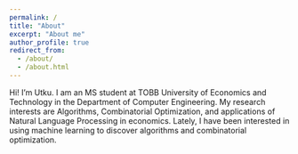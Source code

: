 ```yaml
---
permalink: /
title: "About"
excerpt: "About me"
author_profile: true
redirect_from: 
  - /about/
  - /about.html
---
```

Hi! I’m Utku. I am an MS student at TOBB University of Economics and Technology in the Department of Computer Engineering. My research interests are Algorithms, Combinatorial Optimization, and applications of   Natural Language Processing in economics. Lately, I have been interested in using machine learning to discover algorithms and combinatorial optimization.